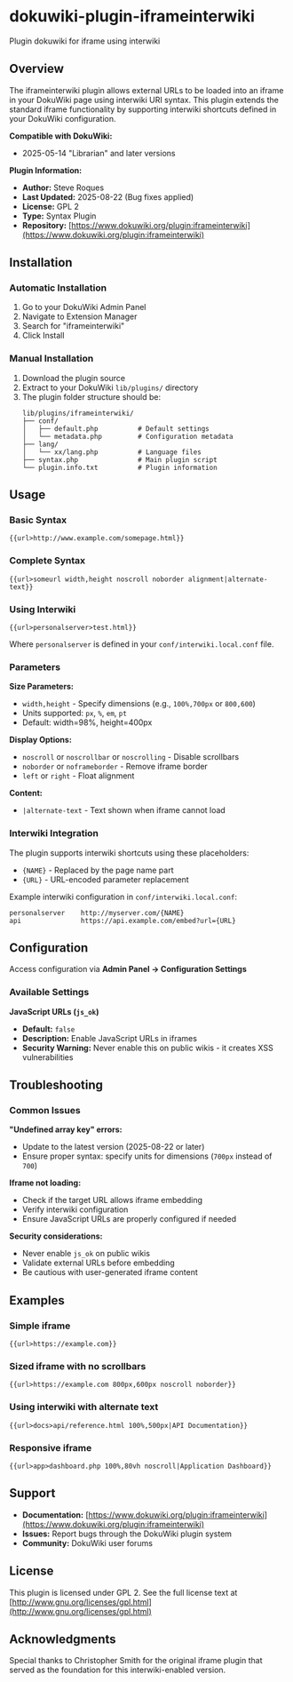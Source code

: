 # dokuwiki-plugin-iframeinterwiki
Plugin dokuwiki for iframe using interwiki

## Overview

The iframeinterwiki plugin allows external URLs to be loaded into an iframe in your DokuWiki page using interwiki URI syntax. This plugin extends the standard iframe functionality by supporting interwiki shortcuts defined in your DokuWiki configuration.

**Compatible with DokuWiki:**
- 2025-05-14 "Librarian" and later versions

**Plugin Information:**
- **Author:** Steve Roques
- **Last Updated:** 2025-08-22 (Bug fixes applied)
- **License:** GPL 2
- **Type:** Syntax Plugin
- **Repository:** [https://www.dokuwiki.org/plugin:iframeinterwiki](https://www.dokuwiki.org/plugin:iframeinterwiki)

## Installation

### Automatic Installation
1. Go to your DokuWiki Admin Panel
2. Navigate to Extension Manager
3. Search for "iframeinterwiki"
4. Click Install

### Manual Installation
1. Download the plugin source
2. Extract to your DokuWiki `lib/plugins/` directory
3. The plugin folder structure should be:
   ```
   lib/plugins/iframeinterwiki/
   ├── conf/
   │   ├── default.php          # Default settings
   │   └── metadata.php         # Configuration metadata
   ├── lang/
   │   └── xx/lang.php          # Language files
   ├── syntax.php               # Main plugin script
   └── plugin.info.txt          # Plugin information
   ```

## Usage

### Basic Syntax
```wiki
{{url>http://www.example.com/somepage.html}}
```

### Complete Syntax
```wiki
{{url>someurl width,height noscroll noborder alignment|alternate-text}}
```

### Using Interwiki
```wiki
{{url>personalserver>test.html}}
```

Where `personalserver` is defined in your `conf/interwiki.local.conf` file.

### Parameters

**Size Parameters:**
- `width,height` - Specify dimensions (e.g., `100%,700px` or `800,600`)
- Units supported: `px`, `%`, `em`, `pt`
- Default: width=98%, height=400px

**Display Options:**
- `noscroll` or `noscrollbar` or `noscrolling` - Disable scrollbars
- `noborder` or `noframeborder` - Remove iframe border
- `left` or `right` - Float alignment

**Content:**
- `|alternate-text` - Text shown when iframe cannot load

### Interwiki Integration

The plugin supports interwiki shortcuts using these placeholders:
- `{NAME}` - Replaced by the page name part
- `{URL}` - URL-encoded parameter replacement

Example interwiki configuration in `conf/interwiki.local.conf`:
```
personalserver    http://myserver.com/{NAME}
api               https://api.example.com/embed?url={URL}
```

## Configuration

Access configuration via **Admin Panel → Configuration Settings**

### Available Settings

**JavaScript URLs (`js_ok`)**
- **Default:** `false`
- **Description:** Enable JavaScript URLs in iframes
- **Security Warning:** Never enable this on public wikis - it creates XSS vulnerabilities

## Troubleshooting

### Common Issues

**"Undefined array key" errors:**
- Update to the latest version (2025-08-22 or later)
- Ensure proper syntax: specify units for dimensions (`700px` instead of `700`)

**Iframe not loading:**
- Check if the target URL allows iframe embedding
- Verify interwiki configuration
- Ensure JavaScript URLs are properly configured if needed

**Security considerations:**
- Never enable `js_ok` on public wikis
- Validate external URLs before embedding
- Be cautious with user-generated iframe content

## Examples

### Simple iframe
```wiki
{{url>https://example.com}}
```

### Sized iframe with no scrollbars
```wiki
{{url>https://example.com 800px,600px noscroll noborder}}
```

### Using interwiki with alternate text
```wiki
{{url>docs>api/reference.html 100%,500px|API Documentation}}
```

### Responsive iframe
```wiki
{{url>app>dashboard.php 100%,80vh noscroll|Application Dashboard}}
```

## Support

- **Documentation:** [https://www.dokuwiki.org/plugin:iframeinterwiki](https://www.dokuwiki.org/plugin:iframeinterwiki)
- **Issues:** Report bugs through the DokuWiki plugin system
- **Community:** DokuWiki user forums

## License

This plugin is licensed under GPL 2. See the full license text at [http://www.gnu.org/licenses/gpl.html](http://www.gnu.org/licenses/gpl.html)

## Acknowledgments

Special thanks to Christopher Smith for the original iframe plugin that served as the foundation for this interwiki-enabled version.
